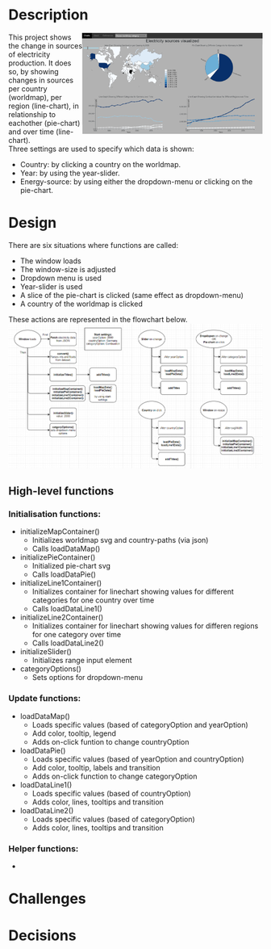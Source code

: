 # Description
<img src="docs/project_page.png" align="right" height="200" >This project shows the change in sources of electricity production. It does so, by showing changes in sources per country (worldmap), per region (line-chart), in relationship to eachother (pie-chart) and over time (line-chart).  
Three settings are used to specify which data is shown:
* Country: by clicking a country on the worldmap.
* Year:  by using the year-slider.
* Energy-source: by using either the dropdown-menu or clicking on the pie-chart.

# Design
There are six situations where functions are called:
* The window loads
* The window-size is adjusted
* Dropdown menu is used
* Year-slider is used
* A slice of the pie-chart is clicked (same effect as dropdown-menu)
* A country of the worldmap is clicked

These actions are represented in the flowchart below.
![alt_text](docs/flowchart_REPORT.png)

## High-level functions
### Initialisation functions:
* initializeMapContainer()
  * Initializes worldmap svg and country-paths (via json)
  * Calls loadDataMap()
* initializePieContainer()
  * Initialized pie-chart svg
  * Calls loadDataPie()
* initializeLine1Container()
  * Initializes container for linechart showing values for different categories for one country over time
  * Calls loadDataLine1()
* initializeLine2Container()
  * Initializes container for linechart showing values for differen regions for one category over time
  * Calls loadDataLine2()
* initializeSlider()
  * Initializes range input element
* categoryOptions()
  * Sets options for dropdown-menu

### Update functions:
* loadDataMap()
  * Loads specific values (based of categoryOption and yearOption)
  * Add color, tooltip, legend
  * Adds on-click funtion to change countryOption
* loadDataPie()
  * Loads specific values (based of yearOption and countryOption)
  * Add color, tooltip, labels and transition
  * Adds on-click function to change categoryOption
* loadDataLine1()
  * Loads specific values (based of countryOption)
  * Adds color, lines, tooltips and transition
* loadDataLine2()
  * Loads specific values (based of categoryOption)
  * Adds color, lines, tooltips and transition
 
 ### Helper functions:
 * 
# Challenges


# Decisions

